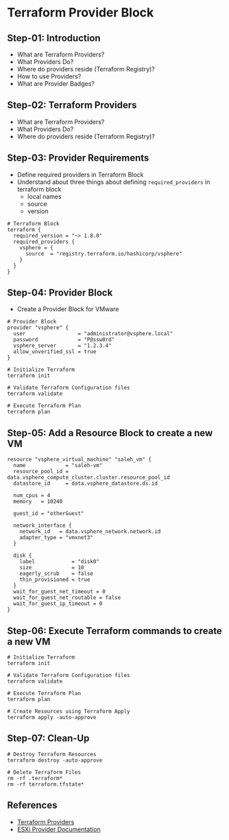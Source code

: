 # Terraform Provider Block

## Step-01: Introduction
- What are Terraform Providers?
- What Providers Do?
- Where do providers reside (Terraform Registry)?
- How to use Providers?
- What are Provider Badges?


## Step-02: Terraform Providers
- What are Terraform Providers?
- What Providers Do?
- Where do providers reside (Terraform Registry)?


## Step-03: Provider Requirements
- Define required providers in Terraform Block
- Understand about three things about defining `required_providers` in terraform block
  - local names
  - source
  - version
```t
# Terraform Block
terraform {
  required_version = "~> 1.8.0"
  required_providers {
    vsphere = {
      source  = "registry.terraform.io/hashicorp/vsphere"
    }
  }
}
```


## Step-04: Provider Block  
- Create a Provider Block for VMware
```t
# Provider Block
provider "vsphere" {
  user                 = "administrator@vsphere.local"
  password             = "P@ssw0rd"
  vsphere_server       = "1.2.3.4"
  allow_unverified_ssl = true
}
```

```t
# Initialize Terraform
terraform init

# Validate Terraform Configuration files
terraform validate

# Execute Terraform Plan
terraform plan
```  

## Step-05: Add a Resource Block to create a new VM

```t
resource "vsphere_virtual_machine" "saleh_vm" {
  name             = "saleh-vm"
  resource_pool_id = data.vsphere_compute_cluster.cluster.resource_pool_id
  datastore_id     = data.vsphere_datastore.ds.id

  num_cpus = 4
  memory   = 10240

  guest_id = "otherGuest"

  network_interface {
    network_id   = data.vsphere_network.network.id
    adapter_type = "vmxnet3"
  }

  disk {
    label            = "disk0"
    size             = 10
    eagerly_scrub    = false
    thin_provisioned = true
  }
  wait_for_guest_net_timeout = 0
  wait_for_guest_net_routable = false
  wait_for_guest_ip_timeout = 0
}
```

## Step-06: Execute Terraform commands to create a new VM
```t
# Initialize Terraform
terraform init

# Validate Terraform Configuration files
terraform validate

# Execute Terraform Plan
terraform plan

# Create Resources using Terraform Apply
terraform apply -auto-approve
```  

## Step-07: Clean-Up 
```t
# Destroy Terraform Resources
terraform destroy -auto-approve

# Delete Terraform Files
rm -rf .terraform*
rm -rf terraform.tfstate*
```


## References
- [Terraform Providers](https://www.terraform.io/docs/configuration/providers.html)
- [ESXi Provider Documentation](https://registry.terraform.io/providers/josenk/esxi/docs)